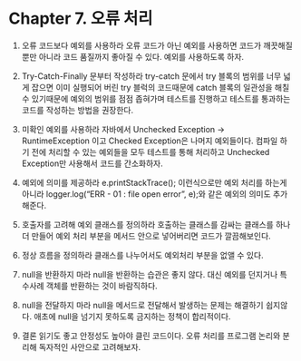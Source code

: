 # Chapter 7. 오류 처리


1. 오류 코드보다 예외를 사용하라
오류 코드가 아닌 예외를 사용하면 코드가 깨끗해질 뿐만 아니라 코드 품질까지 좋아질 수 있다. 예외를 사용하도록 하자.

2. Try-Catch-Finally 문부터 작성하라
try-catch 문에서 try 블록의 범위를 너무 넓게 잡으면 이미 실행되어 버린 try 블럭의 코드때문에 catch 블록의 일관성을 해칠 수 있기때문에 예외의 범위를 점점 좁혀가며 테스트를 진행하고 테스트를 통과하는 코드를 작성하는 방법을 권장한다.

3. 미확인 예외를 사용하라
자바에서 Unchecked Exception -> RuntimeException 이고 Checked Exception은 나머지 예외들이다. 컴파일 하기 전에 처리할 수 있는 예외들을 모두 테스트를 통해 처리하고 Unchecked Exception만 사용해서 코드를 간소화하자.

4. 예외에 의미를 제공하라
e.printStackTrace(); 이런식으로만 예외 처리를 하는게 아니라 logger.log(“ERR - 01 : file open error”, e);와 같은 예외의 의미도 추가해준다.

5. 호출자를 고려해 예외 클래스를 정의하라
호출하는 클래스를 감싸는 클래스를 하나 더 만들어 예외 처리 부분을 메서드 안으로 넣어버리면 코드가 깔끔해보인다.

6. 정상 흐름을 정의하라
클래스를 나누어서도 예외처리 부분을 없앨 수 있다.

7. null을 반환하지 마라
null을 반환하는 습관은 좋지 않다. 대신 예외를 던지거나 특수사례 객체를 반환하는 것이 바람직하다.

8. null을 전달하지 마라
null을 메서드로 전달해서 발생하는 문제는 해결하기 쉽지않다. 애초에 null을 넘기지 못하도록 금지하는 정책이 합리적이다.

9. 결론
읽기도 좋고 안정성도 높아야 클린 코드이다. 오류 처리를 프로그램 논리와 분리해 독자적인 사안으로 고려해보자.
